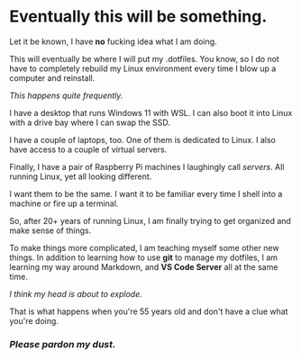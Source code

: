 # Eventually this will be something.
Let it be known, I have **no** fucking idea what I am doing. 

This will eventually be where I will put my .dotfiles. You know, so I do not have to completely rebuild my Linux environment every time I blow up a computer and reinstall.

*This happens quite frequently.*

I have a desktop that runs Windows 11 with WSL. I can also boot it into Linux with a drive bay where I can swap the SSD.
 
I have a couple of laptops, too. One of them is dedicated to Linux. I also have access to a couple of virtual servers.
 
Finally, I have a pair of Raspberry Pi machines I laughingly call *servers*. All running Linux, yet all looking different.

I want them to be the same. I want it to be familiar every time I shell into a machine or fire up a terminal.

So, after 20+ years of running Linux, I am finally trying to get organized and make sense of things. 

To make things more complicated, I am teaching myself some other new things. In addition to learning how to use **git** to manage my dotfiles, I am learning my way around Markdown, and **VS Code Server** all at the same time. 

*I think my head is about to explode.*
 
That is what happens when you're 55 years old and don't have a clue what you're doing.

### *Please pardon my dust.* 